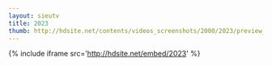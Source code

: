 ```yaml
---
layout: sieutv
title: 2023
thumb: http://hdsite.net/contents/videos_screenshots/2000/2023/preview_360p.mp4.jpg
---
```

{% include iframe src='http://hdsite.net/embed/2023' %}
 
